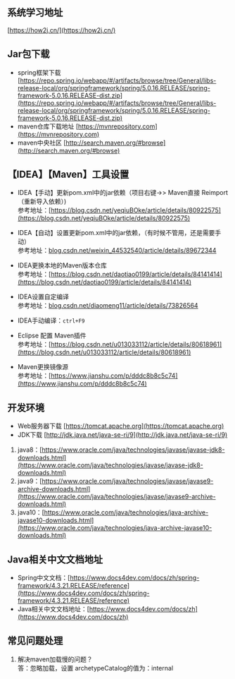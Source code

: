 ## 系统学习地址
[https://how2j.cn/](https://how2j.cn/)
## Jar包下载
- spring框架下载
[https://repo.spring.io/webapp/#/artifacts/browse/tree/General/libs-release-local/org/springframework/spring/5.0.16.RELEASE/spring-framework-5.0.16.RELEASE-dist.zip](https://repo.spring.io/webapp/#/artifacts/browse/tree/General/libs-release-local/org/springframework/spring/5.0.16.RELEASE/spring-framework-5.0.16.RELEASE-dist.zip)
- maven仓库下载地址 
[https://mvnrepository.com](https://mvnrepository.com)
- maven中央社区
[http://search.maven.org/#browse](http://search.maven.org/#browse)

## 【IDEA】【Maven】工具设置
- IDEA【手动】更新pom.xml中的jar依赖（项目右键->> Maven直接 Reimport（重新导入依赖）)<br />
参考地址：[https://blog.csdn.net/yeqiuBOke/article/details/80922575](https://blog.csdn.net/yeqiuBOke/article/details/80922575)
- IDEA【自动】设置更新pom.xml中的jar依赖，（有时候不管用，还是需要手动）<br />
参考地址：[blog.csdn.net/weixin_44532540/article/details/89672344](blog.csdn.net/weixin_44532540/article/details/89672344)
- IDEA更换本地的Maven版本仓库<br />
参考地址：[https://blog.csdn.net/daotiao0199/article/details/84141414](https://blog.csdn.net/daotiao0199/article/details/84141414)

- IDEA设置自定编译<br />
参考地址：[blog.csdn.net/diaomeng11/article/details/73826564](blog.csdn.net/diaomeng11/article/details/73826564)
- IDEA手动编译：`ctrl+F9`

- Eclipse 配置 Maven插件<br />
参考地址：[https://blog.csdn.net/u013033112/article/details/80618961](https://blog.csdn.net/u013033112/article/details/80618961)

- Maven更换镜像源<br />
参考地址：[https://www.jianshu.com/p/dddc8b8c5c74](https://www.jianshu.com/p/dddc8b8c5c74)


## 开发环境
- Web服务器下载
[https://tomcat.apache.org](https://tomcat.apache.org)
- JDK下载
[http://jdk.java.net/java-se-ri/9](http://jdk.java.net/java-se-ri/9)
1. java8：[https://www.oracle.com/java/technologies/javase/javase-jdk8-downloads.html](https://www.oracle.com/java/technologies/javase/javase-jdk8-downloads.html)
2. java9：[https://www.oracle.com/java/technologies/javase/javase9-archive-downloads.html](https://www.oracle.com/java/technologies/javase/javase9-archive-downloads.html)
3. java10：[https://www.oracle.com/java/technologies/java-archive-javase10-downloads.html](https://www.oracle.com/java/technologies/java-archive-javase10-downloads.html)

## Java相关中文文档地址
- Spring中文文档：[https://www.docs4dev.com/docs/zh/spring-framework/4.3.21.RELEASE/reference](https://www.docs4dev.com/docs/zh/spring-framework/4.3.21.RELEASE/reference)
- Java相关中文文档地址：[https://www.docs4dev.com/docs/zh](https://www.docs4dev.com/docs/zh)
## 常见问题处理
1. 解决maven加载慢的问题？<br/>
答：忽略加载，设置 archetypeCatalog的值为：internal

